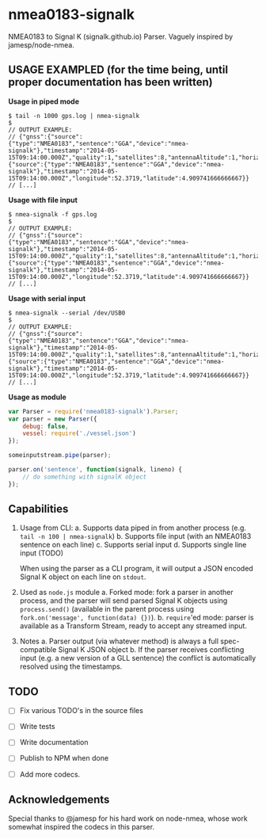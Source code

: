 nmea0183-signalk
================

NMEA0183 to Signal K (signalk.github.io) Parser. Vaguely inspired by jamesp/node-nmea.


USAGE EXAMPLED (for the time being, until proper documentation has been written)
--------------------------------------------------------------------------------


**Usage in piped mode**

```
$ tail -n 1000 gps.log | nmea-signalk
$
// OUTPUT EXAMPLE:
// {"gnss":{"source":{"type":"NMEA0183","sentence":"GGA","device":"nmea-signalk"},"timestamp":"2014-05-15T09:14:00.000Z","quality":1,"satellites":8,"antennaAltitude":1,"horizontalDilution":0,"geoidalSeparation":47,"differentialAge":0,"differentialReference":0},"position":{"source":{"type":"NMEA0183","sentence":"GGA","device":"nmea-signalk"},"timestamp":"2014-05-15T09:14:00.000Z","longitude":52.3719,"latitude":4.909741666666667}}
// [...]
```


**Usage with file input**

```
$ nmea-signalk -f gps.log
$
// OUTPUT EXAMPLE:
// {"gnss":{"source":{"type":"NMEA0183","sentence":"GGA","device":"nmea-signalk"},"timestamp":"2014-05-15T09:14:00.000Z","quality":1,"satellites":8,"antennaAltitude":1,"horizontalDilution":0,"geoidalSeparation":47,"differentialAge":0,"differentialReference":0},"position":{"source":{"type":"NMEA0183","sentence":"GGA","device":"nmea-signalk"},"timestamp":"2014-05-15T09:14:00.000Z","longitude":52.3719,"latitude":4.909741666666667}}
// [...]
```


**Usage with serial input**

```
$ nmea-signalk --serial /dev/USB0
$
// OUTPUT EXAMPLE:
// {"gnss":{"source":{"type":"NMEA0183","sentence":"GGA","device":"nmea-signalk"},"timestamp":"2014-05-15T09:14:00.000Z","quality":1,"satellites":8,"antennaAltitude":1,"horizontalDilution":0,"geoidalSeparation":47,"differentialAge":0,"differentialReference":0},"position":{"source":{"type":"NMEA0183","sentence":"GGA","device":"nmea-signalk"},"timestamp":"2014-05-15T09:14:00.000Z","longitude":52.3719,"latitude":4.909741666666667}}
// [...]
```


**Usage as module**

```javascript
var Parser = require('nmea0183-signalk').Parser;
var parser = new Parser({ 
	debug: false, 
	vessel: require('./vessel.json') 
});

someinputstream.pipe(parser);

parser.on('sentence', function(signalk, lineno) {
	// do something with signalK object
}); 
```


Capabilities
------------

1. Usage from CLI:
	a. Supports data piped in from another process (e.g. `tail -n 100 | nmea-signalk`)
	b. Supports file input (with an NMEA0183 sentence on each line)
	c. Supports serial input
	d. Supports single line input (TODO)

	When using the parser as a CLI program, it will output a JSON encoded Signal K object on each line on `stdout`.

2. Used as `node.js` module
	a. Forked mode: fork a parser in another process, and the parser will send parsed Signal K objects using `process.send()` (available in the parent process using `fork.on('message', function(data) {})`).
	b. `require`'ed mode: parser is available as a Transform Stream, ready to accept any streamed input. 

3. Notes
	a. Parser output (via whatever method) is always a full spec-compatible Signal K JSON object
	b. If the parser receives conflicting input (e.g. a new version of a GLL sentence) the conflict is automatically resolved using the timestamps.


TODO
----
- [ ] Fix various TODO's in the source files
- [ ] Write tests
- [ ] Write documentation
- [ ] Publish to NPM when done
- [ ] Add more codecs.


Acknowledgements 
---------------

Special thanks to @jamesp for his hard work on node-nmea, whose work somewhat inspired the codecs in this parser.